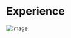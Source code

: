 # Experience
![image](https://github.com/Julianamariela/Experience/assets/139262897/e070162b-3133-4b6b-9cf8-f18433f4b90c)
